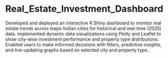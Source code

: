 # Real_Estate_Investment_Dashboard
Developed and deployed an interactive R Shiny dashboard to monitor real estate trends across major Indian cities for historical and real-time (2025) data. Implemented dynamic data visualizations using Plotly and Leaflet to show city-wise investment performance and property type distributions. Enabled users to make informed decisions with filters, predictive insights, and live-updating graphs based on selected city and property type..

